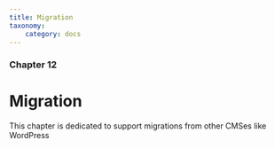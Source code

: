 ```yaml
---
title: Migration
taxonomy:
    category: docs
---
```


### Chapter 12

# Migration

This chapter is dedicated to support migrations from other CMSes like WordPress
